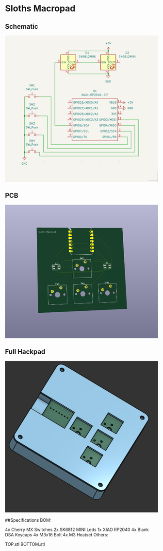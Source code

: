 # Sloths Macropad

## Schematic
![Schematic](Schematic.png)

## PCB
![PCB](PCB.png)

## Full Hackpad
![Full Hackpad](hackpad.png)

##Specifications
BOM:

4x Cherry MX Switches
2x SK6812 MINI Leds
1x XIAO RP2040
4x Blank DSA Keycaps
4x M3x16 Bolt
4x M3 Heatset
Others:

TOP.stl
BOTTOM.stl